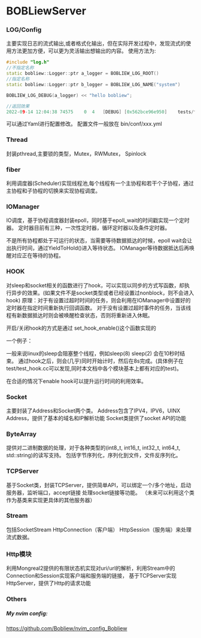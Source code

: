 # BOBLiewServer
### LOG/Config
主要实现日志的流式输出,或者格式化输出，但在实际开发过程中，发现流式的使用方法更加方便，可以更为灵活输出想输出的内容。
使用方法为:
```c++
#include "log.h"
//不指定名称
static bobliew::Logger::ptr a_logger = BOBLIEW_LOG_ROOT()
//指定名称
static bobliew::Logger::ptr b_logger = BOBLIEW_LOG_NAME("system")

BOBLIEW_LOG_DEBUG(a_logger) << "hello bobliew";
```

```c++
//返回效果
2022-09-14 12:04:38	74575	 0	4	[DEBUG]	[0x562bce96e950]	tests/test_http_connection.cc:21	hello bobliew
```

可以通过Yaml进行配置修改。 配置文件一般放在 bin/conf/xxx.yml

### Thread
封装pthread,主要锁的类型，Mutex，RWMutex， Spinlock

### fiber
利用调度器(Scheduler)实现线程池,每个线程有一个主协程和若干个子协程，通过主协程和子协程的切换来实现协程调度。

### IOManager
IO调度，基于协程调度器封装epoll，同时基于epoll_wait的时间戳实现一个定时器。
定时器目前有三种，一次性定时器，循环定时器以及条件定时器。

不是所有协程都处于可运行的状态，当需要等待数据抵达的时候，epoll wait会让出执行时间，通过YieldToHold()进入等待状态。
IOManager等待数据抵达后再唤醒对应正在等待的协程。

### HOOK
对sleep和socket相关的函数进行了hook，可以实现以同步的方式写函数，却执行异步的效果。(如果文件不是socket类型或者已经设置过nonblock，则不会进入hook)
原理：对于有设置过超时时间的任务，则会利用在IOManager中设置好的定时器在指定时间重新执行回调函数。
对于没有设置过超时事件的任务，当该线程有新数据抵达时则会被唤醒检查状态，否则将重新进入休眠。

开启/关闭hook的方式是通过 set_hook_enable()这个函数实现的

一个例子：

一般来说linux的sleep会阻塞整个线程，例如sleep(8) sleep(2) 会在10秒时结束。
通过hook之后，则会(几乎)同时开始计时，然后在8s完成。(具体例子在test/test_hook.cc可以发现,同时本文档中各个模块基本上都有对应的test)。

在合适的情况下enable hook可以提升运行时间的利用效率。

### Socket
主要封装了Address和Socket两个类。
Address包含了IPV4，IPV6，UINX Address，提供了基本的域名和IP解析功能
Socket类提供了socket API的功能

### ByteArray
提供对二进制数据的处理，对于各种类型的(int8_t, int16_t, int32_t, int64_t, std::string)的读写支持。
包括字节序列化，序列化到文件，文件反序列化。

### TCPServer
基于Socket类，封装TCPServer，提供简单API，可以绑定一个/多个地址，启动服务器，监听端口，accept链接
处理socket链接等功能。
（未来可以利用这个类作为基类来实现更具体的其他服务器）

### Stream
包括SocketStream HttpConnection（客户端） HttpSession（服务端）来处理流式数据。

### Http模块
利用Mongreal2提供的有限状态机实现对uri/url的解析，利用Stream中的Connection和Session实现客户端和服务端的链接，
基于TCPServer实现HttpServer，提供了Http的请求功能

### Others

##### My nvim config:
<https://github.com/Bobliew/nvim_config_Bobliew>


